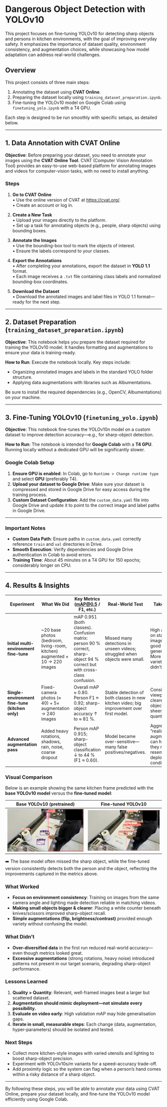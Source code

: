 # Dangerous Object Detection with YOLOv10
This project focuses on fine-tuning YOLOv10 for detecting sharp objects and persons in kitchen environments, with the goal of improving everyday safety. It emphasizes the importance of dataset quality, environment consistency, and augmentation choices, while showcasing how model adaptation can address real-world challenges.

## Overview

This project consists of three main steps:
1. Annotating the dataset using **CVAT Online**.  
2. Preparing the dataset locally using `training_dataset_preparation.ipynb`.  
3. Fine-tuning the YOLOv10 model on Google Colab using `finetuning_yolo.ipynb` with a T4 GPU.

Each step is designed to be run smoothly with specific setups, as detailed below.

---

## 1. Data Annotation with CVAT Online

**Objective**: Before preparing your dataset, you need to annotate your images using the **CVAT Online Tool**. CVAT (Computer Vision Annotation Tool) provides an easy-to-use web-based platform for annotating images and videos for computer-vision tasks, with no need to install anything.

### Steps
1. **Go to CVAT Online**  
   • Use the online version of CVAT at <https://cvat.org/>.  
   • Create an account or log in.

2. **Create a New Task**  
   • Upload your images directly to the platform.  
   • Set up a task for annotating objects (e.g., people, sharp objects) using bounding boxes.

3. **Annotate the Images**  
   • Use the bounding-box tool to mark the objects of interest.  
   • Ensure the labels correspond to your classes.

4. **Export the Annotations**  
   • After completing your annotations, export the dataset in **YOLO 1.1** format.  
   • Each image receives a `.txt` file containing class labels and normalized bounding-box coordinates.

5. **Download the Dataset**  
   • Download the annotated images and label files in YOLO 1.1 format—ready for the next step.

---

## 2. Dataset Preparation (`training_dataset_preparation.ipynb`)

**Objective**: This notebook helps you prepare the dataset required for training the YOLOv10 model. It handles formatting and augmentations to ensure your data is training-ready.

**How to Run**: Execute the notebook locally. Key steps include:  
- Organizing annotated images and labels in the standard YOLO folder structure.  
- Applying data augmentations with libraries such as Albumentations.

Be sure to install the required dependencies (e.g., OpenCV, Albumentations) on your machine.

---

## 3. Fine-Tuning YOLOv10 (`finetuning_yolo.ipynb`)

**Objective**: This notebook fine-tunes the YOLOv10n model on a custom dataset to improve detection accuracy—e.g., for sharp-object detection.

**How to Run**: The notebook is intended for **Google Colab** with a **T4 GPU**. Running locally without a dedicated GPU will be significantly slower.

### Google Colab Setup
1. **Ensure GPU is enabled**: In Colab, go to `Runtime > Change runtime type` and select **GPU** (preferably T4).
2. **Upload your dataset to Google Drive**: Make sure your dataset is compressed and stored in Google Drive for easy access during the training process.
3. **Custom Dataset Configuration**: Add the `custom_data.yaml` file into Google Drive and update it to point to the correct image and label paths in Google Drive.

---

### Important Notes
- **Custom Data Path**: Ensure paths in `custom_data.yaml` correctly reference `train` and `val` directories in Drive.  
- **Smooth Execution**: Verify dependencies and Google Drive authentication in Colab to avoid errors.  
- **Training Time**: About 45 minutes on a T4 GPU for 150 epochs; considerably longer on CPU.

---

## 4. Results & Insights

| Experiment | What We Did | Key Metrics (mAP@0.5 / F1, etc.) | Real-World Test | Take-away |
|------------|-------------|----------------------------------|-----------------|-----------|
| **Initial multi-environment fine-tune** | ~20 base photos (bedroom, living-room, kitchen) augmented × 10 → 220 images | mAP 0.951 (both classes). Confusion matrix: person 90 % correct, sharp-object 94 % correct but with cross-class confusion. | Missed many detections in unseen videos; struggled when objects were small. | High accuracy on static images ≠ good video generalisation. More data variety alone didn’t solve it. |
| **Single-environment fine-tune (kitchen only)** | Fixed-camera photos (≈ 40) + 5× augmentation → 240 images | Overall mAP ≈ 0.80. Person F1 ≈ 0.92; sharp-object accuracy ↑ to ≈ 81 %. | Stable detection of both classes in new kitchen video; big improvement over first model. | Consistent viewpoint + clearer objects trump sheer quantity. |
| **Advanced augmentation pass** | Added heavy rotations, shadows, rain, noise, coarse dropout | Person mAP 0.915; sharp-object classification ↓ to 44 % (F1 ≈ 0.60). | Model became over-sensitive—many false positives/negatives. | Aggressive, “realistic” augmentations can hurt if they no longer resemble deployment conditions. |

### Visual Comparison

Below is an example showing the same kitchen frame predicted with the **base YOLOv10 model** versus the **fine-tuned model**:

| Base YOLOv10 (pretrained) | Fine-tuned YOLOv10 |
|----------------------------|--------------------|
| ![Base Model](results/base_prediction.jpg) | ![Fine-tuned Model](results/finetuned_prediction.jpg) |

➡️ The base model often missed the sharp object, while the fine-tuned version consistently detects both the person and the object, reflecting the improvements captured in the metrics above.

### What Worked
- **Focus on environment consistency**: Training on images from the same camera angle and lighting made detection reliable in matching videos.  
- **Making small objects bigger & clearer**: Placing a white counter beneath knives/scissors improved sharp-object recall.  
- **Simple augmentations (flip, brightness/contrast)** provided enough variety without confusing the model.

### What Didn’t
- **Over-diversified data** in the first run reduced real-world accuracy—even though metrics looked great.  
- **Excessive augmentations** (strong rotations, heavy noise) introduced patterns not present in our target scenario, degrading sharp-object performance.

### Lessons Learned
1. **Quality > Quantity**: Relevant, well-framed images beat a larger but scattered dataset.  
2. **Augmentation should mimic deployment—not simulate every possibility.**  
3. **Evaluate on video early**: High validation mAP may hide generalisation gaps.  
4. **Iterate in small, measurable steps**: Each change (data, augmentation, hyper-parameters) should be isolated and tested.

### Next Steps
- Collect more kitchen-style images with varied utensils and lighting to boost sharp-object precision.  
- Experiment with YOLOv10s/m variants for a speed–accuracy trade-off.  
- Add proximity logic so the system can flag when a person’s hand comes within a risky distance of a sharp object.

---

By following these steps, you will be able to annotate your data using CVAT Online, prepare your dataset locally, and fine-tune the YOLOv10 model efficiently using Google Colab.
